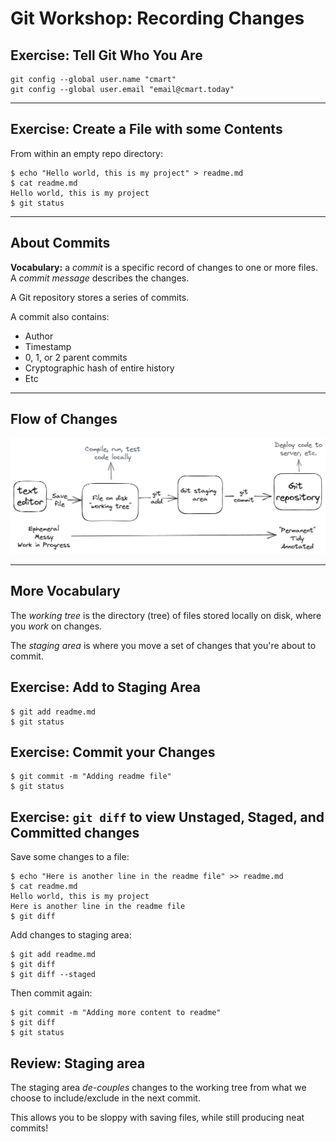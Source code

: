 # Git Workshop: Recording Changes

## Exercise: Tell Git Who You Are

```shell
git config --global user.name "cmart"
git config --global user.email "email@cmart.today"
```

---

## Exercise: Create a File with some Contents

From within an empty repo directory:

```shell
$ echo "Hello world, this is my project" > readme.md
$ cat readme.md
Hello world, this is my project
$ git status
```

<!--
Git will show an untracked file
-->

---

## About Commits

**Vocabulary:** a *commit* is a specific record of changes to one or more files. A *commit message* describes the changes.

A Git repository stores a series of commits.

A commit also contains:
- Author
- Timestamp
- 0, 1, or 2 parent commits
- Cryptographic hash of entire history
- Etc

<!--
How do we get to a commit?
-->

---

## Flow of Changes

![diagram showing flow of changes from text editor to Git repository](media/editor-to-repo.png)

<!--
Recording our changes with Git is a multiple-step process. Save the file, then add changes to staging area, then commit those changes.

Each step to the right is an opportunity to tidy, structure, and annotate your work.

This can be loopy: you can continue editing and saving at any time.
-->

---

## More Vocabulary

The *working tree* is the directory (tree) of files stored locally on disk, where you _work_ on changes.

The *staging area* is where you move a set of changes that you're about to commit.


<!--
When you save a file in your code editor, your changes are in the working tree.
-->



## Exercise: Add to Staging Area

```shell
$ git add readme.md
$ git status
```

<!--
Git will show an untracked file
-->


## Exercise: Commit your Changes

```shell
$ git commit -m "Adding readme file"
$ git status
```

<!--
You'll see your first commit!
-->

## Exercise: `git diff` to view Unstaged, Staged, and Committed changes

Save some changes to a file:

```shell
$ echo "Here is another line in the readme file" >> readme.md
$ cat readme.md
Hello world, this is my project
Here is another line in the readme file
$ git diff
```

Add changes to staging area:

```shell
$ git add readme.md
$ git diff
$ git diff --staged
```

Then commit again:

```shell
$ git commit -m "Adding more content to readme"
$ git diff
$ git status
```

<!--
Remember you can run `git status` at any time for an overview of what's going on.
-->

## Review: Staging area

The staging area _de-couples_ changes to the working tree  from what we choose to include/exclude in the next commit.

This allows you to be sloppy with saving files, while still producing neat commits!